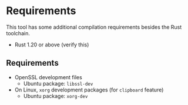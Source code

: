 # Requirements
This tool has some additional compilation requirements besides the Rust
toolchain.

- Rust 1.20 or above (verify this)

## Requirements
- OpenSSL development files
  - Ubuntu package: `libssl-dev`
- On Linux, `xorg` development packages (for `clipboard` feature)
  - Ubuntu package: `xorg-dev`
